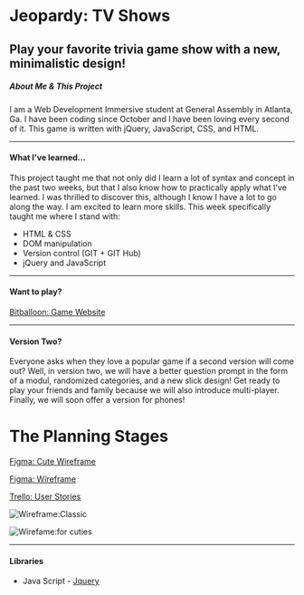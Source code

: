 # Jeopardy: TV Shows
Play your favorite trivia game show with a new, minimalistic design!
---
##### About Me & This Project
I am a Web Development Immersive student at General Assembly in Atlanta, Ga. I have been coding since October and I have been loving every second of it. This game is written with jQuery, JavaScript, CSS, and HTML. 

---
#### What I've learned...
This project taught me that not only did I learn a lot of syntax and concept in the past two weeks, but that I also know how to practically apply what I've learned. I was thrilled to discover this, although I know I have a lot to go along the way. I am excited to learn more skills. This week specifically taught me where I stand with:
* HTML & CSS
* DOM manipulation
* Version control (GIT + GIT Hub)
* jQuery and JavaScript
---

#### Want to play?
[Bitballoon: Game Website](jeopardy-ninti.bitballoon.com)

---

#### Version Two?
Everyone asks when they love a popular game if a second version will come out? Well, in version two, we will have a better question prompt in the form of a modul, randomized categories, and a new slick design! Get ready to play your friends and family because we will also introduce multi-player. Finally, we will soon offer a version for phones!

# The Planning Stages
[Figma: Cute Wireframe](https://www.figma.com/file/78kqvgwZUoQiDUtbOD7aqa/Jeopardy%3A-%23Friendship-is-Magic-(Classic)?node-id=1%3A2)


[Figma: Wireframe](https://www.figma.com/file/04dSJpViNz16WcISBs0pbJQ1/Jeopardy%3A-Classic%E2%84%A2)


[Trello: User Stories](https://trello.com/b/tuKGFzHD/game-project-board)


![Wireframe:Classic](https://i.imgur.com/I4Ws93N.png)

![Wirefame:for cuties](https://i.imgur.com/n7oLgJ9.png)

---
#### Libraries
* Java Script - [Jquery](https://jquery.com/)
